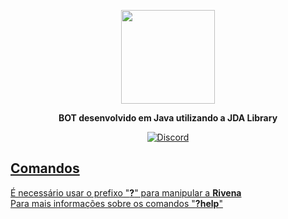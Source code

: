 <p align="center">
 <img width="150" height="150" src="https://i.imgur.com/5GMAuE8.jpg"> <br>
</p>

**<p align="center">BOT desenvolvido em Java utilizando a JDA Library**
</p>
<p align="center">
<a href="https://discord.gg/PGNPF7" rel="nofollow"> 
<img src="https://i.imgur.com/63uEaIM.png" alt="Discord" data-canonical-src="https://discordapp.com/api/guilds/591064742848888834/widget.png" style="max-width:100%;"> 
 </p>
 
## Comandos

 É necessário usar o prefixo "**?**" para manipular a **Rivena**  
Para mais informações sobre os comandos "**?help**"  

</a>
</p>
